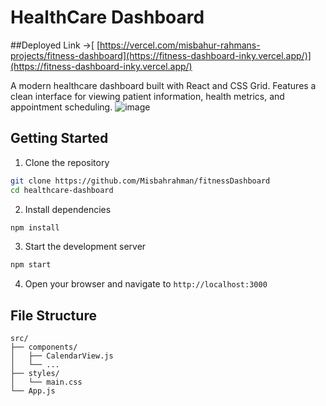 # HealthCare Dashboard

##Deployed Link ->[ [https://vercel.com/misbahur-rahmans-projects/fitness-dashboard](https://fitness-dashboard-inky.vercel.app/)](https://fitness-dashboard-inky.vercel.app/)

A modern healthcare dashboard built with React and CSS Grid. Features a clean interface for viewing patient information, health metrics, and appointment scheduling.
![image](https://github.com/user-attachments/assets/3612abdb-2c84-42ce-880e-5a72925bb871)



## Getting Started

1. Clone the repository
```bash
git clone https://github.com/Misbahrahman/fitnessDashboard
cd healthcare-dashboard
```

2. Install dependencies
```bash
npm install
```

3. Start the development server
```bash
npm start
```

4. Open your browser and navigate to `http://localhost:3000`

## File Structure

```
src/
├── components/
│   ├── CalendarView.js
│   └── ...
├── styles/
│   └── main.css
└── App.js
```
